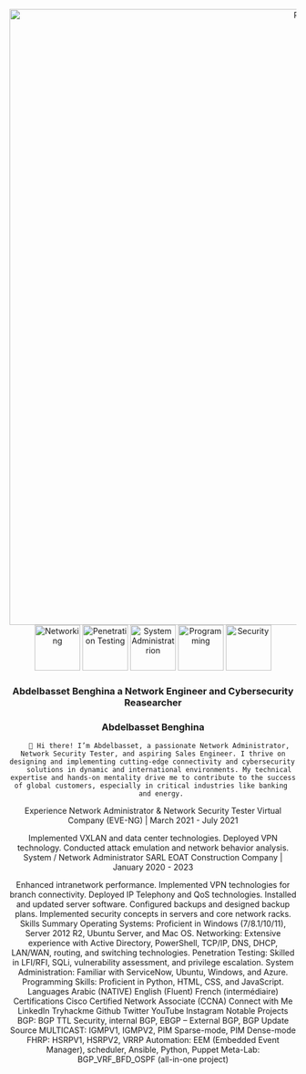 <div align="center">
  <br />
      <img src="https://imgs.search.brave.com/HWiTqFbHSTu_7hjhp9HTlyrhn31yfS8o7TkUI8aszws/rs:fit:860:0:0/g:ce/aHR0cHM6Ly9lbmdp/bmVlcmluZy5mYi5j/b20vd3AtY29udGVu/dC91cGxvYWRzLzIw/MTgvMDUvZGF0YS1j/ZW50ZXItc2hvdC5q/cGc" alt="Project Banner" width="1080">
    </a>
  <br />

  <div  align="center" >
   <img src="https://imgs.search.brave.com/9FJucD5uOYdo_z1TCQZsXm0UEUICV9wxULVlQvINB7Q/rs:fit:860:0:0/g:ce/aHR0cHM6Ly9sb2dv/d2lrLmNvbS9jb250/ZW50L3VwbG9hZHMv/aW1hZ2VzLzg2MV9j/aXNjby5qcGc" alt="Networking" width="80" />
    <img  src="https://imgs.search.brave.com/uTDshCZgMWXVSG8tf79wLxcPrZVwJIeKtVFPs0hvhyk/rs:fit:860:0:0/g:ce/aHR0cHM6Ly9zdHls/ZXMucmVkZGl0bWVk/aWEuY29tL3Q1X3ln/djVnL3N0eWxlcy9j/b21tdW5pdHlJY29u/X21rczJvejlueGxz/YzEucG5n" alt="Penetration Testing" width="80"/>
    <img src="https://imgs.search.brave.com/Rxy31QAXB_98y8uotptMi9C7MJ3uysH1IY1PHDHbuF8/rs:fit:860:0:0/g:ce/aHR0cHM6Ly91cGxv/YWQud2lraW1lZGlh/Lm9yZy93aWtpcGVk/aWEvY29tbW9ucy9k/L2Q4L1JlZF9IYXRf/bG9nby5zdmc.svg" alt="System Administratrion" width="80"/>
    <img src="https://imgs.search.brave.com/M-FiGkB1jPVADW6xtp-i7TJcdhipqz463z8s2cuR3WY/rs:fit:860:0:0/g:ce/aHR0cHM6Ly9hc3Nl/dHMuc3RpY2twbmcu/Y29tL2ltYWdlcy81/ODQ4MTUyZmNlZjEw/MTRjMGI1ZTQ5Njcu/cG5n" alt="Programming" width="80" />
     <img src="https://imgs.search.brave.com/XNlktPVIumYsa2imRan2WTxstbfkujHIAvfk6teCtgE/rs:fit:860:0:0/g:ce/aHR0cHM6Ly9zdHls/ZXMucmVkZGl0bWVk/aWEuY29tL3Q1XzJ3/NHFzL3N0eWxlcy9j/b21tdW5pdHlJY29u/XzAzcmJoYXc1cng1/NzEucG5n" alt="Security" width="80"/>
  </div>

  <h3 align="center">Abdelbasset Benghina a Network Engineer  and Cybersecurity Reasearcher</h3>

### Abdelbasset Benghina
       👋 Hi there! I’m Abdelbasset, a passionate Network Administrator, Network Security Tester, and aspiring Sales Engineer. I thrive on designing and implementing cutting-edge connectivity and cybersecurity 
       solutions in dynamic and international environments. My technical expertise and hands-on mentality drive me to contribute to the success of global customers, especially in critical industries like banking 
        and energy.

Experience
Network Administrator & Network Security Tester
Virtual Company (EVE-NG) | March 2021 - July 2021

Implemented VXLAN and data center technologies.
Deployed VPN technology.
Conducted attack emulation and network behavior analysis.
System / Network Administrator
SARL EOAT Construction Company | January 2020 - 2023

Enhanced intranetwork performance.
Implemented VPN technologies for branch connectivity.
Deployed IP Telephony and QoS technologies.
Installed and updated server software.
Configured backups and designed backup plans.
Implemented security concepts in servers and core network racks.
Skills Summary
Operating Systems: Proficient in Windows (7/8.1/10/11), Server 2012 R2, Ubuntu Server, and Mac OS.
Networking: Extensive experience with Active Directory, PowerShell, TCP/IP, DNS, DHCP, LAN/WAN, routing, and switching technologies.
Penetration Testing: Skilled in LFI/RFI, SQLi, vulnerability assessment, and privilege escalation.
System Administration: Familiar with ServiceNow, Ubuntu, Windows, and Azure.
Programming Skills: Proficient in Python, HTML, CSS, and JavaScript.
Languages
Arabic (NATIVE)
English (Fluent)
French (intermédiaire)
Certifications
Cisco Certified Network Associate (CCNA)
Connect with Me
LinkedIn
Tryhackme
Github
Twitter
YouTube
Instagram
Notable Projects
BGP:
BGP TTL Security, internal BGP, EBGP – External BGP, BGP Update Source
MULTICAST:
IGMPV1, IGMPV2, PIM Sparse-mode, PIM Dense-mode
FHRP:
HSRPV1, HSRPV2, VRRP
Automation:
EEM (Embedded Event Manager), scheduler, Ansible, Python, Puppet
Meta-Lab:
BGP_VRF_BFD_OSPF (all-in-one project)
